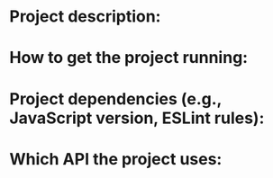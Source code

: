 # Project description:

# How to get the project running:

# Project dependencies (e.g., JavaScript version, ESLint rules):

# Which API the project uses:
